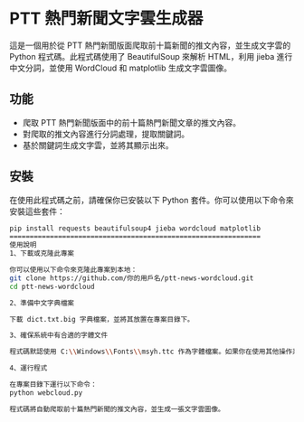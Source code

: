 # PTT 熱門新聞文字雲生成器

這是一個用於從 PTT 熱門新聞版面爬取前十篇新聞的推文內容，並生成文字雲的 Python 程式碼。此程式碼使用了 BeautifulSoup 來解析 HTML，利用 jieba 進行中文分詞，並使用 WordCloud 和 matplotlib 生成文字雲圖像。

## 功能

- 爬取 PTT 熱門新聞版面中的前十篇熱門新聞文章的推文內容。
- 對爬取的推文內容進行分詞處理，提取關鍵詞。
- 基於關鍵詞生成文字雲，並將其顯示出來。

## 安裝

在使用此程式碼之前，請確保你已安裝以下 Python 套件。你可以使用以下命令來安裝這些套件：

```bash
pip install requests beautifulsoup4 jieba wordcloud matplotlib
==============================================================
使用說明
1、下載或克隆此專案

你可以使用以下命令來克隆此專案到本地：
git clone https://github.com/你的用戶名/ptt-news-wordcloud.git
cd ptt-news-wordcloud

2、準備中文字典檔案

下載 dict.txt.big 字典檔案，並將其放置在專案目錄下。

3、確保系統中有合適的字體文件

程式碼默認使用 C:\\Windows\\Fonts\\msyh.ttc 作為字體檔案。如果你在使用其他操作系統，請將 font_path 變數中的路徑更改為你的系統字體檔案路徑，或者將字體檔案放到 C:\\Windows\\Fonts\\ 目錄中。

4、運行程式

在專案目錄下運行以下命令：
python webcloud.py

程式碼將自動爬取前十篇熱門新聞的推文內容，並生成一張文字雲圖像。
